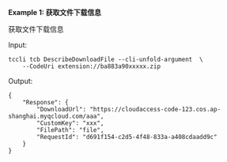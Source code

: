 **Example 1: 获取文件下载信息**

获取文件下载信息

Input: 

```
tccli tcb DescribeDownloadFile --cli-unfold-argument  \
    --CodeUri extension://ba883a90xxxxx.zip
```

Output: 
```
{
    "Response": {
        "DownloadUrl": "https://cloudaccess-code-123.cos.ap-shanghai.myqcloud.com/aaa",
        "CustomKey": "xxx",
        "FilePath": "file",
        "RequestId": "d691f154-c2d5-4f48-833a-a408cdaadd9c"
    }
}
```

